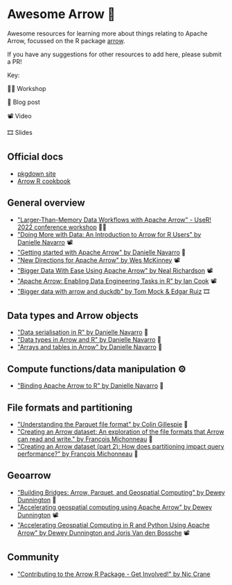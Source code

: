 # Awesome Arrow 🏹

Awesome resources for learning more about things relating to Apache Arrow, focussed on the R package [arrow](https://arrow.apache.org/docs/r/).

If you have any suggestions for other resources to add here, please submit a PR!

Key:

👩‍🏫  Workshop

📄  Blog post

📽️  Video

🎞️  Slides

## Official docs 

* [pkgdown site](https://arrow.apache.org/docs/r/)
* [Arrow R cookbook](https://arrow.apache.org/cookbook/r/)

## General overview 

* ["Larger-Than-Memory Data Workflows with Apache Arrow" - UseR! 2022 conference workshop](https://arrow-user2022.netlify.app/) 👩‍🏫
* ["Doing More with Data: An Introduction to Arrow for R Users" by Danielle Navarro](https://www.youtube.com/watch?v=O42LUmJZPx0) 📽️
* ["Getting started with Apache Arrow" by Danielle Navarro](https://blog.djnavarro.net/posts/2021-11-19_starting-apache-arrow-in-r/) 📄
* ["New Directions for Apache Arrow" by Wes McKinney](https://www.youtube.com/watch?v=u7DecbDw3QE) 📽️
* ["Bigger Data With Ease Using Apache Arrow" by Neal Richardson](https://www.youtube.com/watch?v=zND-Wj2XPvc) 📽️
* ["Apache Arrow: Enabling Data Engineering Tasks in R" by Ian Cook](https://www.youtube.com/watch?v=SXbq4OYtsFA&t=2271s) 📽️
* ["Bigger data with arrow and duckdb" by Tom Mock & Edgar Ruiz](https://jthomasmock.github.io/bigger-data/#1) 🎞️


## Data types and Arrow objects 

* ["Data serialisation in R" by Danielle Navarro](https://blog.djnavarro.net/posts/2021-11-15_serialisation-with-rds/) 📄
* ["Data types in Arrow and R" by Danielle Navarro](https://blog.djnavarro.net/posts/2022-03-04_data-types-in-arrow-and-r/) 📄
* ["Arrays and tables in Arrow" by Danielle Navarro](https://blog.djnavarro.net/posts/2022-05-25_arrays-and-tables-in-arrow/) 📄

## Compute functions/data manipulation ⚙

* ["Binding Apache Arrow to R" by Danielle Navarro](https://blog.djnavarro.net/posts/2022-01-18_binding-arrow-to-r/) 📄

## File formats and partitioning 

* ["Understanding the Parquet file format" by Colin Gillespie](https://www.jumpingrivers.com/blog/parquet-file-format-big-data-r/) 📄
* ["Creating an Arrow dataset: An exploration of the file formats that Arrow can read and write." by François Michonneau](https://francoismichonneau.net/2022/08/arrow-dataset-creation/) 📄
* ["Creating an Arrow dataset (part 2): How does partitioning impact query performance?" by François Michonneau](https://francoismichonneau.net/2022/08/arrow-dataset-creation/) 📄


## Geoarrow 
* ["Building Bridges: Arrow, Parquet, and Geospatial Computing" by Dewey Dunnington](https://dewey.dunnington.ca/post/2022/building-bridges-arrow-parquet-and-geospatial-computing/) 📄
* ["Accelerating geospatial computing using Apache Arrow" by Dewey Dunnington](https://www.rstudio.com/conference/2022/talks/accelerating-geospatial-computing-using-apache/) 📽️
* ["Accelerating Geospatial Computing in R and Python Using Apache Arrow" by Dewey Dunnington and Joris Van den Bossche](https://www.youtube.com/watch?v=PbO5FVcPUIQ) 📽️

## Community
* ["Contributing to the Arrow R Package - Get Involved!" by Nic Crane](https://www.youtube.com/watch?v=E__dvxv0Tyg&t=308s)
